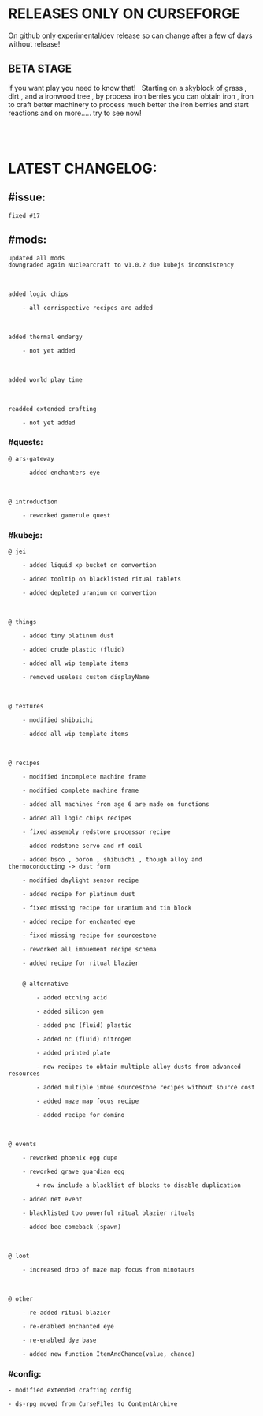 # RELEASES ONLY ON CURSEFORGE
On github only experimental/dev release so can change after a few of days without release!

## BETA STAGE 
if you want play you need to know that!
 
Starting on a skyblock of grass , dirt , and a ironwood tree , by process iron berries you can obtain iron , iron to craft better machinery to process much better the iron berries and start reactions and on more..... try to see now!

<br/>
<br/>

# LATEST CHANGELOG:

## #issue: 
    fixed #17

## #mods:
    updated all mods
    downgraded again Nuclearcraft to v1.0.2 due kubejs inconsistency
<br/>

    added logic chips

        - all corrispective recipes are added
<br/>

    added thermal endergy

        - not yet added
        
<br/>

    added world play time
    
<br/>

    readded extended crafting

        - not yet added

### #quests:

    @ ars-gateway

        - added enchanters eye
<br/>

    @ introduction

        - reworked gamerule quest

### #kubejs:

    @ jei

        - added liquid xp bucket on convertion

        - added tooltip on blacklisted ritual tablets

        - added depleted uranium on convertion
<br/>

    @ things

        - added tiny platinum dust

        - added crude plastic (fluid)

        - added all wip template items

        - removed useless custom displayName

<br/>

    @ textures

        - modified shibuichi

        - added all wip template items
<br/>

    @ recipes

        - modified incomplete machine frame

        - modified complete machine frame 

        - added all machines from age 6 are made on functions

        - added all logic chips recipes

        - fixed assembly redstone processor recipe

        - added redstone servo and rf coil

        - added bsco , boron , shibuichi , though alloy and thermoconducting -> dust form

        - modified daylight sensor recipe

        - added recipe for platinum dust

        - fixed missing recipe for uranium and tin block

        - added recipe for enchanted eye

        - fixed missing recipe for sourcestone

        - reworked all imbuement recipe schema
    
        - added recipe for ritual blazier
    
    
        @ alternative

            - added etching acid

            - added silicon gem

            - added pnc (fluid) plastic

            - added nc (fluid) nitrogen

            - added printed plate

            - new recipes to obtain multiple alloy dusts from advanced resources

            - added multiple imbue sourcestone recipes without source cost

            - added maze map focus recipe

            - added recipe for domino


<br/>

    @ events

        - reworked phoenix egg dupe

        - reworked grave guardian egg

            + now include a blacklist of blocks to disable duplication
    
        - added net event

        - blacklisted too powerful ritual blazier rituals

        - added bee comeback (spawn)

<br/>

    @ loot

        - increased drop of maze map focus from minotaurs

<br/>

    @ other

        - re-added ritual blazier

        - re-enabled enchanted eye

        - re-enabled dye base

        - added new function ItemAndChance(value, chance)

### #config:

    - modified extended crafting config
    
    - ds-rpg moved from CurseFiles to ContentArchive 

#
